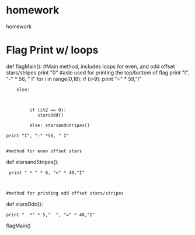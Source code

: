 # homework
homework
# Flag Print w/ loops

def flagMain(): #Main method, includes loops for even, and odd offset stars/stripes
    print "0"   #aslo used for printing the top/bottom of flag
    print "I", "-" * 56, " I"
    for i in range(0,18):
        if (i>9):
            print "=" * 59,"I"
            
        else: 
            
       
       
             if (i%2 == 0):
                starsOdd()
            
             else: starsandStripes()
        
    print "I", "-" *56, " I"    
    
    
    #method for even offset stars   
def starsandStripes():
    
     print " * " * 6, "=" * 40,"I"
        
    
    
    #method for printing odd offset stars/stripes
def starsOdd():
    
    print "  *" * 5,"  ", "=" * 40,"I"
    


 

  
flagMain()
